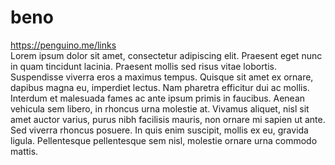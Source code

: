 # beno
https://penguino.me/links<br>
Lorem ipsum dolor sit amet, consectetur adipiscing elit. Praesent eget nunc in quam tincidunt lacinia. Praesent mollis sed risus vitae lobortis. Suspendisse viverra eros a maximus tempus. Quisque sit amet ex ornare, dapibus magna eu, imperdiet lectus. Nam pharetra efficitur dui ac mollis. Interdum et malesuada fames ac ante ipsum primis in faucibus. Aenean vehicula sem libero, in rhoncus urna molestie at. Vivamus aliquet, nisl sit amet auctor varius, purus nibh facilisis mauris, non ornare mi sapien ut ante. Sed viverra rhoncus posuere. In quis enim suscipit, mollis ex eu, gravida ligula. Pellentesque pellentesque sem nisl, molestie ornare urna commodo mattis. 